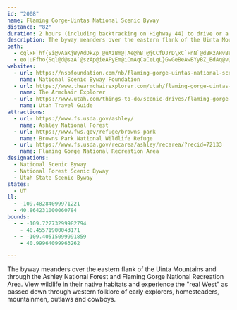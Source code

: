 ```yaml
---
id: "2008"
name: Flaming Gorge-Uintas National Scenic Byway
distance: "82"
duration: 2 hours (including backtracking on Highway 44) to drive or a day to enjoy the byway.
description: The byway meanders over the eastern flank of the Uinta Mountains and through the Ashley National Forest and Flaming Gorge National Recreation Area. View wildlife in their native habitats and experience the "real West" as passed down through western folklore of early explorers, homesteaders, mountainmen, outlaws and cowboys.
path:
  - cglxF`hf{Si@vAaKjWyAdDkZp_@uAzBm@|Ae@hB_@jCCfDJrD\xC`FnN`@dBRzAHvBEpRDnI^~CfFtWbBtG|Yj|@lCfJtAdGrAnGxBzLtCnYp@dNb@~b@CbQN~GN~AxEj_@bMfi@t@rBlHtO|AzDrBlIz]zzBRhCCdCK~Bc@dCs@`Co@xAqJ|NoB|De@`B]xBU~E^fK^zGn@pRMbYRxIrApWf@hHJxD?fDi@fPDxB|BnUTtAN~C?nDiAhUOrEB~CNjD|@nHbHze@dAjGxAnEnF`LjD~F`ElEdMfKrDzDz@lA`AdB`B`Eh@fB|@pEh@lFHfD?`DOtGmCfp@UjBsAbEgB|Cy@n@cBdAsJrEsBjA_CxBeBrBqRx\iQ|[eBrCiB~BiKnK}CrDu@`Bi@vBOfAO|AShHOx@[dAkA~Ai@`@kA`@iADaEi@_HwAaCWoAAwGl@oFu@aAEq@Ls@f@cAjBo@tHe@jB{@zAi@p@eBlA}C|@{@@}Ad@yAp@uAnAqCdGcAdBoBfBiAd@_AZaAH{AEaGsBoBWqGDcDj@qICqIx@oC|@gBzAqArBq@vAk@hBeA`GaCjRm@fBcXld@kChFeHlLsB`GcAfEi@|EQlFDbF~Bv_@?fC]rAWd@cA`A{@b@w@D_AKo@e@iAyAgD{GoByC}AuDmC{Pk@wBsAiByDkDm@aAi@qAKyA?aBXqEd@wM@eDO_Ca@iBm@eBu@aBcCwBsAm@kE}AaAm@wIaIuIuFsCgAoDcAwB_AcDyCcCoEi@g@e@Qs@?y@Zi@n@Uz@C|@d@`Ch@lARfAHxAOlAc@x@o@Z_A?yAq@y@_BCa@?wFK{AgDiLKoAJ{@\q@n@s@r@SfAR|EdChAX`@?n@_@h@y@TaALkBSy@[m@qB_DYgAEcB[gCwBaFmEyI_@a@m@Y_AQsDQiAs@_@{@_@oKE}FLaBbAgDAsAO_AYg@cCwB[a@Ww@]mLKy@[}@c@i@e@YqAKa@JcA|@i@nAIpA?zE[`JcC|e@cAdIoAxDyAxCwD|DiDhEoAjC]nAo@fF}AhW_@dDoGd^qBlGcGtOaD|Po@lBoAjEqFxWwBrIiAjBeA`AcCdBy@XqAVwCCw@QoB_AqAaAaEyD}BaAiBwAiA}BGqDVmETkCrAoCx@wD^uExAsHr@mFrCiLNuB?kDYeD_AaEmBaDyEgGqCkCkAyAmAaAiCeAqCYyAPwBl@aAl@aA~@mAxAc@~@o@tAe@xB[vC?`CfB|ZHdDClCa@fCs@xB}AnB_BnAi@TuB^mAB}AWoAk@yBuBsCyEy@eAiAy@cAg@eAWs@AyADmBRyp@fL}L`@k_ARyDJqFtA_Ad@cDdC_DxDwRxZ}D~FcDlCsBjAoAd@iEr@kDFa~@V
  - eo|uFfho{Sql@d@szA`@szAp@ieAFyEm@iCmAqCaCeLqL}GwGeBeAwBYyBZ_BdAq@v@eC~D_BnAmBj@yB?i@KuAs@{CaDyOgOeDaBcDWaGPyD?aFkAyCSyBPaInBaDh@aA@mUgAiJNeCTmIrAmu@dTmCd@oBFqBEoEs@cBm@yCyA}CgDsBsCcT}\sTg^mYed@wc@at@oFiI}NoU_CoFoAeDoB{HsAyI}Fof@_@}BqAmEu@gBq@gAuAmAmPwM}@{@yAsBcDsFy@y@{@m@q@SkHeAkA_@}AgAo@s@y@sAiAwCsAaJa@yA_@y@i@s@mByAeA]qAC{G`Au@CiBa@iBmAsBq@cUgB}M_DcNyD}Gs@}D?gD\wB^ih@|PeCpAsAfBm@fAYdA]~BK`Ch@lL^hE|A~KBf@Ij@O^k@l@w@Do@SY_@cDqHkNsOkBcCm@gAgBsEU[e@Ws@?e@V]h@Mb@Az@hBdIz@fIdBbGBd@B~@Ux@i@f@i@Ja@Gs@i@aFuGaHsIsDgF{@y@g@OU?i@To@hACfAJz@|@dCVrAI~Aa@p@g@Ty@Ac@W]a@{A_Di@q@qB{A{DkCeAe@gAIwBHk@T{[|OyA`@_BDcCSwBy@iFgCg@MeA@k@`@g@jAK`BN|@tA`EH`B[jB_@p@i@^m@RaGS}BLgLrCsClAuA~@mBlBmEfFsAv@iH~CwDrCwBZiBDi@^Yl@KrAHh@j@|@b@Nz@FpGF|@\h@p@f@xABzAOrAy@lAeAb@c@@qJy@sC?sBJiMxBcJdBiPvEwHdFo@D_AGc@Qi@c@qB{CeAu@yKe@gBc@cAaAyCeEs@uAUmAi@wK]wC[eAcDgGy@wCo@iDYeAmCkG_AgAoAQo@JmAp@eArAaBrCuAdBiAf@qI`BoAd@{HdEiALwCD{AR{GpCiDfAwC^sFL}B^iA^oBlAiAbAmFzFm[x_@w@x@}@l@oChA{LbC}Ah@oDfBmEjBgEr@sAFqG_@g_@gKkIeCyAYsCSiDXsEpAgIt@aDh@yNhF_Fv@mEFuKGsCy@iAk@sAgAu@wAcBoEi@_A{FkCiDuBiAkAo@qAc@oB_AcNOmDEcCTuBRy@~DeK|AaFTgB?aCe@kCmLs[{AwCy@{@cDwAeCKoLE_B]}@k@e@_@m@eA_D{K}@yBc@g@}@s@wBe@wCRkP`C}Ax@sClCo@d@oAXs@DyCg@gEeAcBKoBBq}A|JiFg@ob@kJ{EaA_AEyB\kK`Dy@F_BKqDiAq@EcA@uHhAqLQuLg@gFT}HdA{E^cJFaKy@_M{BsDe@iDEaF^mL~AeKVeGKeU_A{B_@aC_AkB_Ac]}QoB}@yAa@uAM_F?kr@hGuEPiE?cGQoPmB}QkCmEA}GXsGSgD_ByS{QiCoBgCeAsBWoA?uCb@uT`EyG`Aq@DeBScGwBmBCu@F}@RmAl@u@p@_B~BoBlBw@d@kBf@mBLuNsA}BBcDd@yObD{C^wCGkCe@kAg@cB_AaHyGyAs@oAYsAEwE`@_BAiB_@mFgCiAS}AFmB^u@l@sBxByUhX_D`Ey@dBaAdDOlAaGzm@m@tEqA`FwH`SiBwAo@mAc@iAOoC@{@Fs@x@gEJyDe@sDw@sBqAyB}AsBe\w\cD_Eu@uAmFaOs@mAmAsAsFeEyZcTaEyCe@k@{AoBk@kAiE{Ky@eBiAuAwAwAcGyDsAa@kAQ{DMuN\u@Ls@Zs@b@o@t@mFxJoAlB}A`A_@H_B@}@K{Bu@gB}@cBoA}EeGo@[]IkBPi@EYGy@k@e@s@]w@OgAEaANwAh@aB|DuKd@eEE{LLoAZwAn@wAr@c@bF_B~@s@XwAEsAOk@m@s@y@Uu@Bi@^U\iA~Cy@t@aF|BcA?{@e@i@eAgBgGe@sAk@}@sM{F_CmAaAaAk@iAiAoFc@kAk@gAsByBwIiIy@i@i@Gy@Dc@XcDhGeAjAe@VgARoAG}@Uu@m@c@m@o@aBIq@?_CXuCf@}BGiA}CsMe@mAgEsEYq@yBqKuAiCcA{@y@sAUq@SoA_@sFOeAW}@q@}Ac@}B?s@h@gDCkAKa@oAkA{@kAi@uAc@yCJqDNu@h@eAVSj@KxAEbCy@^_@jAaEl@_AbB{@vAU`@YTg@\_CXoJ?sAM_CUeBcAaDy@sAo@Y{ASc@@cBp@cN`O_CdAkATsADuNAcCt@iAl@_BhBiBrDw@rAa@`@kAl@uBBaFyA_O_I{CmCoCoCuC}DiBaDsCyGmAcDeAyDaDiOi@eBaAcBs@s@_@UsAe@uBEkC^cCz@qBd@wB|@wCfBoC`CqFxGqCxEoD|IaE`P{@rEO~AM`DB`B|AhUb@dFJtC?hCY`IItA_@lBUx@iAjB}BfB}DxBiCdBu@r@w@pAk@tAc@vBUhBClALjDjAtJ?pAK`Bc@lCcGlT}B`HeMvVeUfi@w@tCOfDH~At@pDb@fDZzHl@nWH`HOhFcBfXm@tFiClLe@zAi@v@i@^_AXwDXwBE_BSeAYwHyDgCy@gHk@qH_@yBk@kCaBeEuDy@c@eQ}LcE_CkCkAkEaBaDm@_CSsCFqDGiCw@sAaAeBsBs@iBkAuE{H_^gE}PsBmHmA}CeAuBkKgPmCmFcDcI{Mo`@c@cAeAwAy@y@yAy@uOoDaJiCcDgBaBmA}EgFuEqC}Bg@_Gu@oCo@_DaBuAkAaDcD
websites:
  - url: https://nsbfoundation.com/nb/flaming-gorge-uintas-national-scenic-byway/
    name: National Scenic Byway Foundation
  - url: https://www.thearmchairexplorer.com/utah/flaming-gorge-uintas-scenic-byway.php
    name: The Armchair Explorer
  - url: https://www.utah.com/things-to-do/scenic-drives/flaming-gorge-scenic-drives/
    name: Utah Travel Guide
attractions:
  - url: https://www.fs.usda.gov/ashley/
    name: Ashley National Forest
  - url: https://www.fws.gov/refuge/browns-park
    name: Browns Park National Wildlife Refuge
  - url: https://www.fs.usda.gov/recarea/ashley/recarea/?recid=72133
    name: Flaming Gorge National Recreation Area
designations:
  - National Scenic Byway
  - National Forest Scenic Byway
  - Utah State Scenic Byway
states:
  - UT
ll:
  - -109.48284099971221
  - 40.864231000060784
bounds:
  - - -109.72273299982794
    - 40.45571900043171
  - - -109.40515099991859
    - 40.99964099963262

---
```


The byway meanders over the eastern flank of the Uinta Mountains and through the Ashley National Forest and Flaming Gorge National Recreation Area. View wildlife in their native habitats and experience the "real West" as passed down through western folklore of early explorers, homesteaders, mountainmen, outlaws and cowboys.
